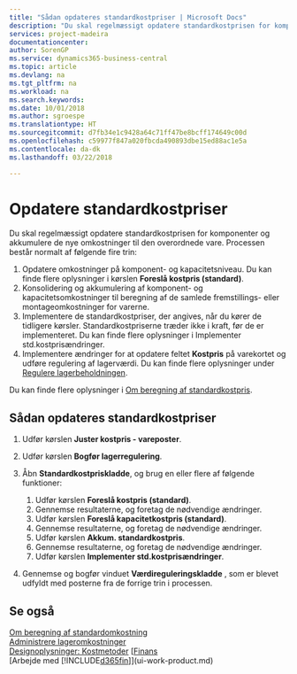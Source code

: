 ```yaml
---
title: "Sådan opdateres standardkostpriser | Microsoft Docs"
description: "Du skal regelmæssigt opdatere standardkostprisen for komponenter og akkumulere de nye omkostninger til den overordnede vare."
services: project-madeira
documentationcenter: 
author: SorenGP
ms.service: dynamics365-business-central
ms.topic: article
ms.devlang: na
ms.tgt_pltfrm: na
ms.workload: na
ms.search.keywords: 
ms.date: 10/01/2018
ms.author: sgroespe
ms.translationtype: HT
ms.sourcegitcommit: d7fb34e1c9428a64c71ff47be8bcff174649c00d
ms.openlocfilehash: c59977f847a020fbcda490893dbe15ed88ac1e5a
ms.contentlocale: da-dk
ms.lasthandoff: 03/22/2018

---
```

# <a name="update-standard-costs"></a>Opdatere standardkostpriser
Du skal regelmæssigt opdatere standardkostprisen for komponenter og akkumulere de nye omkostninger til den overordnede vare. Processen består normalt af følgende fire trin:  

1.  Opdatere omkostninger på komponent- og kapacitetsniveau. Du kan finde flere oplysninger i kørslen **Foreslå kostpris (standard)**.  
2.  Konsolidering og akkumulering af komponent- og kapacitetsomkostninger til beregning af de samlede fremstillings- eller montageomkostninger for varerne.  
3.  Implementere de standardkostpriser, der angives, når du kører de tidligere kørsler. Standardkostpriserne træder ikke i kraft, før de er implementeret. Du kan finde flere oplysninger i Implementer std.kostprisændringer.  
4.  Implementere ændringer for at opdatere feltet **Kostpris** på varekortet og udføre regulering af lagerværdi. Du kan finde flere oplysninger under [Regulere lagerbeholdningen](inventory-how-revalue-inventory.md).  

Du kan finde flere oplysninger i [Om beregning af standardkostpris](finance-about-calculating-standard-cost.md).  
## <a name="to-update-standard-costs"></a>Sådan opdateres standardkostpriser  
1.  Udfør kørslen **Juster kostpris - vareposter**.  
2.  Udfør kørslen **Bogfør lagerregulering**.  
3.  Åbn **Standardkostpriskladde**, og brug en eller flere af følgende funktioner:  

    1.  Udfør kørslen **Foreslå kostpris (standard)**.  
    2.  Gennemse resultaterne, og foretag de nødvendige ændringer.  
    3.  Udfør kørslen **Foreslå kapacitetkostpris (standard)**.  
    4.  Gennemse resultaterne, og foretag de nødvendige ændringer.
    5. Udfør kørslen **Akkum. standardkostpris**.
    6.  Gennemse resultaterne, og foretag de nødvendige ændringer.
    7.  Udfør kørslen **Implementer std.kostprisændringer**.  
4.  Gennemse og bogfør vinduet **Værdireguleringskladde** , som er blevet udfyldt med posterne fra de forrige trin i processen.  

## <a name="see-also"></a>Se også  
 [Om beregning af standardomkostning](finance-about-calculating-standard-cost.md)   
 [Administrere lageromkostninger](finance-manage-inventory-costs.md)   
 [Designoplysninger: Kostmetoder](design-details-costing-methods.md) [[Finans](finance.md)  
 [Arbejde med [!INCLUDE[d365fin](includes/d365fin_md.md)]](ui-work-product.md)  

